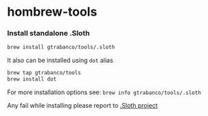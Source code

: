 # hombrew-tools

### Install standalone .Sloth

```bash
brew install gtrabanco/tools/.sloth
```

It also can be installed using `dot` alias

```bash
brew tap gtrabanco/tools
brew install dot
```

For more installation options see: `brew info gtrabanco/tools/.sloth`

Any fail while installing please report to [.Sloth project](https://github.com/gtrabanco/.Sloth/issues/new?assignees=gtrabanco&labels=open%2C+bug%2C+needs+triage&template=1-bug.md&title=%5BBUG%5D+%3Cwrite+title+here%3E)
